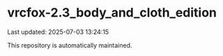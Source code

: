 # vrcfox-2.3_body_and_cloth_edition

Last updated: 2025-07-03 13:24:15

This repository is automatically maintained.
